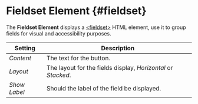 # Fieldset Element {#fieldset}

<div class="tm-resource-icon">
    <!--@include: ../../assets/element-fieldset.svg-->
</div>

The **Fieldset Element** displays a [\<fieldset\>](https://developer.mozilla.org/en-US/docs/Web/HTML/Element/Fieldset) HTML element, use it to group fields for visual and accessibility purposes.

| Setting | Description |
| --- | --- |
| *Content* | The text for the button. |
| *Layout* | The layout for the fields display, *Horizontal* or *Stacked*. |
| *Show Label* | Should the label of the field be displayed. |
